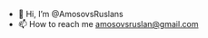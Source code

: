 - 👋 Hi, I’m @AmosovsRuslans
- 📫 How to reach me amosovsruslan@gmail.com

<!---
AmosovsRuslans/AmosovsRuslans is a ✨ special ✨ repository because its `README.md` (this file) appears on your GitHub profile.
You can click the Preview link to take a look at your changes.
--->
